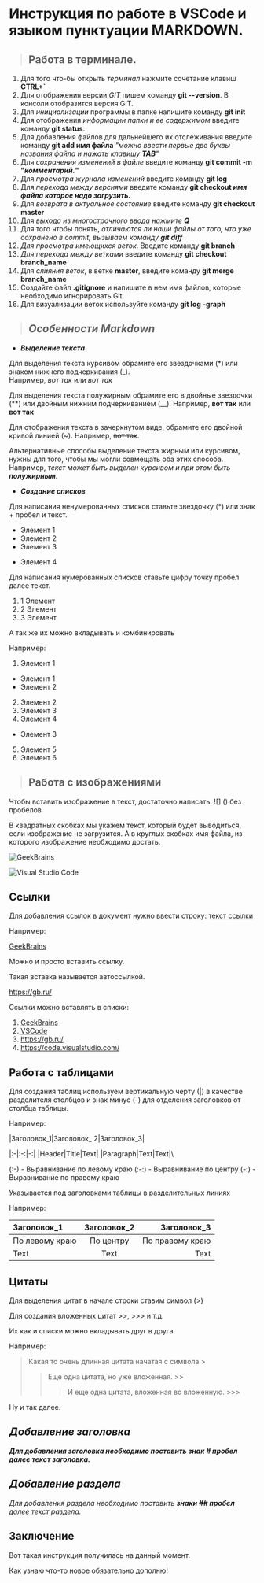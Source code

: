 # Инструкция по работе в **VSCode** и языком пунктуации **MARKDOWN.**

>## Работа в терминале.

1. Для того что-бы открыть *терминал* нажмите сочетание клавиш **CTRL+`**
2. Для отображения версии *GIT* пишем команду **git --version**. В консоли отобразится версия GIT.
3. Для *инициализации* программы в папке напишите команду **git init**
4. Для отображения *информации папки и ее содержимом* введите команду **git status**.
5. Для добавления файлов для дальнейшего их отслеживания введите команду **git add имя файла** *"можно ввести первые две буквы названия файла и нажать клавишу **TAB**"*
6. Для *сохранения изменений в файле* введите команду **git commit -m "*комментарий.*"**
7. Для *просмотра журнала изменений* введите команду **git log**
8. Для *перехода между версиями* введите команду **git checkout *имя файла которое надо загрузить.***
9. Для *возврата в актуальное состояние* введите команду **git checkout master**
10. Для *выхода из многострочного ввода нажмите **Q***
11. Для того чтобы понять, *отличаются ли наши
файлы от того, что уже сохранено в commit, вызываем команду **git diff***
12. *Для просмотра имеющихся веток*. Введите команду **git branch** 
13. *Для перехода между ветками* введите команду **git checkout branch_name** 
14. Для *слияния веток*, в ветке **master**, введите команду **git merge branch_name**
15. Создайте файл **.gitignore** и напишите в нем имя файлов, которые необходимо игнорировать Git.
16. Для визуализации веток используйте команду **git log -graph**

>## *Особенности Markdown*

*  ***Выделение текста***

Для выделения текста курсивом обрамите его звездочками (*) или знаком нижнего подчеркивания (_).  
Например, *вот так* или _вот так_

Для выделения текста полужирным обрамите его в двойные звездочки (**) или двойным нижним подчеркиванием (__). 
Например, **вот так** или __вот так__

Для отображения текста в зачеркнутом виде, обрамите его двойной кривой линией (~).
Например, ~~вот так~~.

 Альтернативные способы выделение текста жирным или курсивом, нужны для того,
чтобы мы могли совмещать оба этих способа. Например, _текст может быть выделен
курсивом и при этом быть **полужирным**._

* ***Создание списков***

Для написания ненумерованных списков ставьте звездочку (*) или знак + пробел и текст. 

* Элемент 1
* Элемент 2
* Элемент 3
+ Элемент 4

Для написания нумерованных списков ставьте цифру точку пробел далее текст.

1. 1 Элемент
2. 2 Элемент
3. 3 Элемент

А так же их можно вкладывать и комбинировать

Например:

1. Элемент 1
* Элемент 1
* Элемент 2
2. Элемент 2
1. Элемент 3
2. Элемент 4
* Элемент 3
5. Элемент 5
6. Элемент 6

>## Работа с изображениями

Чтобы вставить изображение в текст, достаточно написать: ![] () без пробелов

В квадратных скобках мы укажем текст, который будет выводиться, если изображение не загрузится.
А в круглых скобках имя файла, из которого изображение необходимо достать.

![GeekBrains](gb.jpg)

![Visual Studio Code](vsCode.jpg)

## Ссылки

Для добавления ссылок в документ нужно ввести строку: [текст ссылки](url)

Например:

[GeekBrains](https://gb.ru/)

Можно и просто вставить ссылку.

Такая вставка называется автоссылкой.

https://gb.ru/

Ссылки можно вставлять в списки:
1. [GeekBrains](https://gb.ru/)
1. [VSCode](https://code.visualstudio.com/)
1. https://gb.ru/
1. https://code.visualstudio.com/

## Работа с таблицами

Для создания таблиц используем вертикальную черту (|) в качестве разделителя столбцов и знак минус (-) для отделения заголовков от столбца таблицы.

Например:

|Заголовок_1|Заголовок_ 2|Заголовок_3|

|:-|:-:|-:|
|Header|Title|Text|
|Paragraph|Text|Text|\

(:-) - Выравнивание по левому краю
(:-:) - Выравнивание по центру
(-:) - Выравнивание по правому краю

Указывается под заголовками таблицы в разделительных линиях

Например:

|   Заголовок_1   |   Заголовок_2   |   Заголовок_3   |
|:-|:-:|-:|
|По левому краю|По центру|По правому краю|
|Text|Text|Text|

## Цитаты

Для выделения цитат в начале строки ставим символ (>)

Для создания вложенных цитат >>, >>> и т.д. 

Их как и списки можно вкладывать друг в друга.

Например:

> Какая то очень длинная цитата начатая с символа >
>> Еще одна цитата, но уже вложенная. >>
>>> И еще одна цитата, вложенная во вложенную. >>>

Ну и так далее.

##  ***Добавление заголовка***

***Для добавления заголовка необходимо поставить знак # пробел далее текст заголовка.***

## ***Добавление раздела***

_Для добавления раздела необходимо поставить **знаки ## пробел** далее текст раздела._

## Заключение

Вот такая инструкция получилась на данный момент.

Как узнаю что-то новое обязательно дополню!